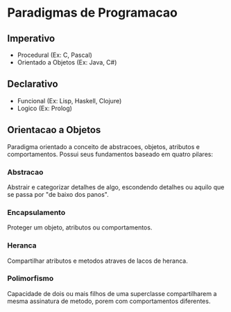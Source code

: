 # Paradigmas de Programacao

## Imperativo
* Procedural (Ex: C, Pascal)
* Orientado a Objetos (Ex: Java, C#)

## Declarativo
* Funcional (Ex: Lisp, Haskell, Clojure)
* Logico (Ex: Prolog)


## Orientacao a Objetos
Paradigma orientado a conceito de abstracoes, objetos, atributos e comportamentos.
Possui seus fundamentos baseado em quatro pilares:

### Abstracao
Abstrair e categorizar detalhes de algo, escondendo
detalhes ou aquilo que se passa por "de baixo dos panos".

### Encapsulamento
Proteger um objeto, atributos ou comportamentos.

### Heranca
Compartilhar atributos e metodos atraves de lacos de heranca.

### Polimorfismo
Capacidade de dois ou mais filhos de uma superclasse
compartilharem a mesma assinatura de metodo, porem com
comportamentos diferentes.
